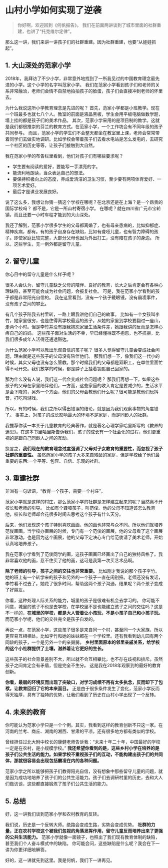 # 山村小学如何实现了逆袭

>你好啊，欢迎回到《何帆报告》。
我们在前面两讲谈到了城市里面的社群重建，也讲了“托克维尔定律”。

那么这一讲，我们来讲一讲孩子们的社群重建。因为社群重建，也要“从娃娃抓起”。

## 1. 大山深处的范家小学

2018年，我拜访了不少小学，非常意外地找到了一所我见过的中国教育理念最先进的小学。这个小学的名字叫范家小学。
我们在范家小学看到孩子们和老师的关系非常融洽，老师们会情不自禁地拍拍孩子的脸蛋，孩子们会直接冲到老师的怀里去。

为什么我说这所小学教育理念是先进的呢？
首先，范家小学都是小班教学。现在一个班最多也就七八个人。教室的前面是液晶黑板，学生会用平板电脑做数学题，墙上挂的都是孩子们的美术作品。
其次，范家小学采用的是项目制的教学。这就是我们都很推崇的芬兰的教育方式。在范家小学，一个工作坊会有不同年级的孩子共同参与。
而且，范家小学的学生们不会整天都坐在教室里上课，老师会常常带着同学们去做实地调研。比如学校会带着孩子们去看水电站是怎么发电的，去研究一个社区的历史等等，让孩子们接触到大自然。

我在范家小学的布告栏里看到，他们对孩子们有哪些要求呢？

- 学生要有阅读的爱好，要能写一手漂亮的字。
- 能流利地朗读，当众表达自己的想法。
- 要保持积极向上的态度，养成爱清洁的卫生习惯，至少要有两项体育爱好、一项艺术爱好。
- 最后才是课业发展良好。

说了这么多，我想让你猜一猜这个学校在哪呢？在北京还是在上海？是一个昂贵的国际学校吗？
都不是，它是一所山村寄宿小学。
在哪呢？就在四川省广元市宝轮镇，而且还要一小时车程才能到的大山深处。

我还了解到，范家小学很多学生的父母都离婚了，也有母亲患病的，比如抑郁症、精神疾病，都有。有的孩子自身存在缺陷，比如有聋哑儿童，也有智力障碍的孩子。即使家庭比较完整，大部分父母也因为外出打工，没有陪在孩子的身边。
所以，这些学生，无一例外都是留守儿童。

## 2. 留守儿童

你心目中的留守儿童是什么样子呢？

很多人会认为，留守儿童缺乏父母的陪伴、良好的教育，长大之后肯定会有各种心理缺陷，甚至可能会成为社会问题，会报复社会。
可是，我在范家小学看到的孩子都是非常阳光自信的。
我在这里看到，没有一个孩子戴眼镜，没有霸凌事件，没有孩子之间的攀比。

有几个孩子陪我去村里转，一路上跟我讲他们自己的故事。
比如有一个女孩叫李竹，她家里很穷，也是住得离学校最远的孩子。从她的家里到学校要翻过一座山，走两个小时。但是李竹并没有跟我抱怨家里生活条件差，她跟我讲的反而是怎样心疼自己的妈妈。
这些孩子面对生活的不幸，早已经懂得既不抱怨，也不抗拒，比我们很多成年人活得还通透豁达。

为什么范家小学可以教出乐观自信的孩子呢？
很多人觉得留守儿童会变成社会问题，理由就是这些孩子的父母没有陪伴他们。
那我们想一下，像我们这一代小的时候，其实父母也没有怎么管教。那个时候我们的父母都是双职工，在单位里面忙得不可开交。我们放学的时候，都是脖子上挂着钥匙自己回家的。

那为什么没有人说，我们这一代会变成社会问题呢？
那我们再想一下，如果这些孩子的父母在家里陪伴他们，一方面，这些家庭的收入肯定是要减少的，生活水平是会下降的，另外一个方面，他们的父母会教他们什么呢？很可能是教他们玩抖音，打吃鸡游戏。

所以，有的时候，我们之所以得出错误的结论，就是因为我们观察事物的角度错了。
事实上，对孩子的成长影响最大的环境不是家庭，而是同龄人的社群。

我推荐你读一本关于儿童教育的经典著作，就是著名心理学家哈里斯写的《教养的迷思》。在这本书里哈里斯告诉我们，孩子的成长有一个社会化的过程，他们更重视的是跟自己同龄人之间的互动。

换言之，**我们现在的教育理念过度强调了父母对子女教育的重要性，而忽视了孩子社群的重要性。**
虽然范家小学的孩子大多来自残破的家庭，但是学校给了他们最重要的东西:一个平等、包容、自信、乐观的社群。

## 3. 重建社群

非洲有一句谚语，“教育一个孩子，需要一个村庄”。

范家小学就是这样的村庄，那么范家小学的社群是怎样建立起来的呢？当然离不开校长和老师的引导。
比如有个聋哑孩子，叫范俊。他的父母不知道该怎么教育他，校长和老师却会花很多时间去思考这个孩子有什么天分。

后来，他们发现这个孩子特别喜欢画画，他的画也非常与众不同。所以他们就培养范俊画画。当学校办画展的时候，专门有一个范俊的画展，他的父母看了这个画展非常激动。也是因为这个画展，他的父母下定决心专门给范俊请了美术老师，开始认真地培养孩子。

我在范家小学看到了范俊同学的画，这孩子画画已经画出了自己的独特风格了。我非常喜欢他的画，忍不住买了他的画，这可是我第一次买艺术品啊。

**除了老师的引导，孩子之间的交往也非常重要。**
比如刚才我说的那个孩子李竹。她的班上有一个转学来的孩子和另外的一个孩子一直在闹别扭。老师还没有发话，李竹看不过去了。她花了很多时间，帮助这两个孩子沟通，结果呢？两个孩子变成了好朋友。

你看，这种处理人际关系的能力，城里的孩子是很难有机会去学习的。
你可能不同意，城里的孩子不也是去学校，在学校里不是也能建立孩子之间的交往吗？这是不一样的，**在城里的学校，都是大人管着让小孩玩，不是小孩子自己和小孩子玩。**
而范家小学呢，他们的交往完全是孩子自发的。

再说一点，在范家小学，这些孩子很多是来自同一个村，甚至同一个大家族，所以更容易互相相处。比如李竹和她的妹妹都在一个学校里。还有我看到幼儿园有两个同龄的孩子，一个是另外一个的亲舅舅。
**乡村里面原本的邻里亲戚关系，给学校的这个小社群提供了土壤，滋养着让它更好的生长。**

这些孩子的社会背景差别不大，所以就不会互相攀比，也不存在歧视和排斥。虽然孩子之间肯定会有矛盾，但是完全不生分。
这是我在2018年观察到的最好的教育创新。

**你看，最弱的环境反而出现了突破口，对学习成绩不再有太多执念，反而卸下了包袱，让教育回归了它的本来面目。**
正是由于很多条件发生了变化，范家小学反而得天独厚，具有了独特的优势，让我们看到了历史在山村小学出现了一个反转。

## 4. 未来的教育

你可能认为范家小学只是一个个例。其实，我看到这样的教育创新不只这一家。在河南的兰考、商丘、湖南的湘西、甘肃的平凉，还有很多地方都有类似的学校。

曾经担任过北大附中校长的康健老师告诉我：“未来十年二十年，中国最好的学校一定是在农村，是小规模学校。”
**我还希望你看到的是，这些乡村小学在培养的是孩子们公共生活的能力。如果学校不重视孩子们的互动，不能构建出孩子们的共同体，那就很容易会出现包括霸凌在内的各种问题。**

范家小学之所以能够把孩子们教得阳光自信，没有想象中那些留守儿童的问题，就是因为成功地培养了孩子们的公共生活能力。孩子们去调研村里的历史，去和大人们做访谈，这些都直接锻炼了孩子们公共生活的能力。

## 5. 总结

好，这一讲我们谈到范家小学和农村教育的反转。

我们说，历史是一个反转大师。绝路会变成生路，劣势会变成优势。
**社群的力量，正在农村学校这个被我们忽视的角落发挥作用，留守儿童反而培养出来了更强的公共生活能力。**
范家小学就像一面镜子，也照出了我们现有教育体制的缺陷，甚至我们个人奋斗模式中的缺陷。
你可能会问，这些缺陷是什么呢？我会在下一讲为你更详细地解答。

好的，这一讲就先到这里。我是何帆，我们下一讲再见。